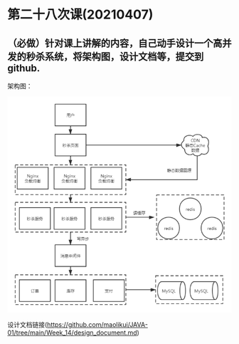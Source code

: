 # 第二十八次课(20210407)

## （必做）针对课上讲解的内容，自己动手设计一个高并发的秒杀系统，将架构图，设计文档等，提交到github.

架构图：

![architecture](images/architecture.png)

设计文档链接(https://github.com/maolikui/JAVA-01/tree/main/Week_14/design_document.md)



